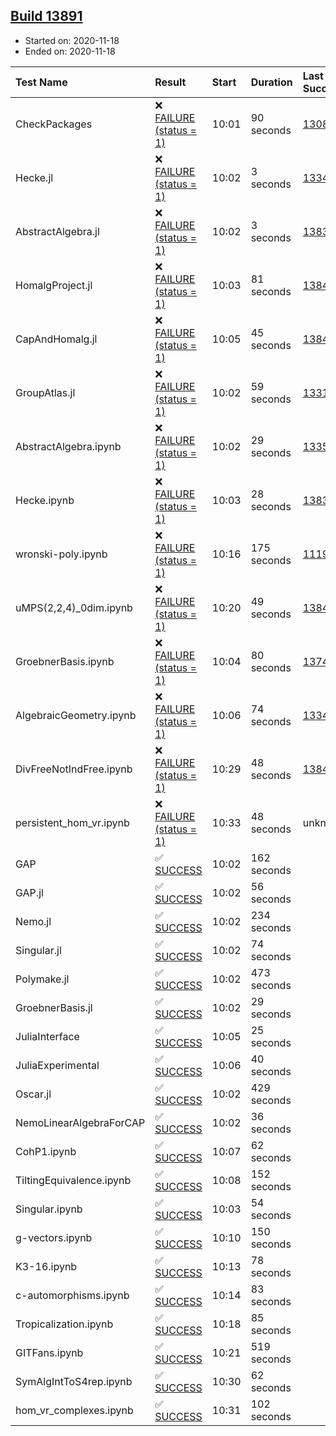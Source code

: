 ## [Build 13891](https://oscarci.mathematik.uni-kl.de/job/oscar/13891/)

* Started on: 2020-11-18
* Ended on: 2020-11-18

| Test Name    | Result | Start | Duration | Last Success | First Failure |
|:-------------|:-------|:------|:---------|:-------------|:--------------|
| CheckPackages | ❌ [FAILURE (status = 1)](https://oscarci.mathematik.uni-kl.de/job/oscar/13891/artifact/logs/build-13891/CheckPackages.log) | 10:01 | 90 seconds | [13085](https://oscarci.mathematik.uni-kl.de/job/oscar/13085/) | [13086](https://oscarci.mathematik.uni-kl.de/job/oscar/13086/) |
| Hecke.jl | ❌ [FAILURE (status = 1)](https://oscarci.mathematik.uni-kl.de/job/oscar/13891/artifact/logs/build-13891/Hecke.jl.log) | 10:02 | 3 seconds | [13341](https://oscarci.mathematik.uni-kl.de/job/oscar/13341/) | [13342](https://oscarci.mathematik.uni-kl.de/job/oscar/13342/) |
| AbstractAlgebra.jl | ❌ [FAILURE (status = 1)](https://oscarci.mathematik.uni-kl.de/job/oscar/13891/artifact/logs/build-13891/AbstractAlgebra.jl.log) | 10:02 | 3 seconds | [13837](https://oscarci.mathematik.uni-kl.de/job/oscar/13837/) | [13838](https://oscarci.mathematik.uni-kl.de/job/oscar/13838/) |
| HomalgProject.jl | ❌ [FAILURE (status = 1)](https://oscarci.mathematik.uni-kl.de/job/oscar/13891/artifact/logs/build-13891/HomalgProject.jl.log) | 10:03 | 81 seconds | [13845](https://oscarci.mathematik.uni-kl.de/job/oscar/13845/) | [13846](https://oscarci.mathematik.uni-kl.de/job/oscar/13846/) |
| CapAndHomalg.jl | ❌ [FAILURE (status = 1)](https://oscarci.mathematik.uni-kl.de/job/oscar/13891/artifact/logs/build-13891/CapAndHomalg.jl.log) | 10:05 | 45 seconds | [13845](https://oscarci.mathematik.uni-kl.de/job/oscar/13845/) | [13846](https://oscarci.mathematik.uni-kl.de/job/oscar/13846/) |
| GroupAtlas.jl | ❌ [FAILURE (status = 1)](https://oscarci.mathematik.uni-kl.de/job/oscar/13891/artifact/logs/build-13891/GroupAtlas.jl.log) | 10:02 | 59 seconds | [13311](https://oscarci.mathematik.uni-kl.de/job/oscar/13311/) | [13312](https://oscarci.mathematik.uni-kl.de/job/oscar/13312/) |
| AbstractAlgebra.ipynb | ❌ [FAILURE (status = 1)](https://oscarci.mathematik.uni-kl.de/job/oscar/13891/artifact/logs/build-13891/AbstractAlgebra.ipynb.log) | 10:02 | 29 seconds | [13355](https://oscarci.mathematik.uni-kl.de/job/oscar/13355/) | [13356](https://oscarci.mathematik.uni-kl.de/job/oscar/13356/) |
| Hecke.ipynb | ❌ [FAILURE (status = 1)](https://oscarci.mathematik.uni-kl.de/job/oscar/13891/artifact/logs/build-13891/Hecke.ipynb.log) | 10:03 | 28 seconds | [13837](https://oscarci.mathematik.uni-kl.de/job/oscar/13837/) | [13838](https://oscarci.mathematik.uni-kl.de/job/oscar/13838/) |
| wronski-poly.ipynb | ❌ [FAILURE (status = 1)](https://oscarci.mathematik.uni-kl.de/job/oscar/13891/artifact/logs/build-13891/wronski-poly.ipynb.log) | 10:16 | 175 seconds | [11192](https://oscarci.mathematik.uni-kl.de/job/oscar/11192/) | [11193](https://oscarci.mathematik.uni-kl.de/job/oscar/11193/) |
| uMPS(2,2,4)_0dim.ipynb | ❌ [FAILURE (status = 1)](https://oscarci.mathematik.uni-kl.de/job/oscar/13891/artifact/logs/build-13891/uMPS-2-2-4-_0dim.ipynb.log) | 10:20 | 49 seconds | [13841](https://oscarci.mathematik.uni-kl.de/job/oscar/13841/) | [13842](https://oscarci.mathematik.uni-kl.de/job/oscar/13842/) |
| GroebnerBasis.ipynb | ❌ [FAILURE (status = 1)](https://oscarci.mathematik.uni-kl.de/job/oscar/13891/artifact/logs/build-13891/GroebnerBasis.ipynb.log) | 10:04 | 80 seconds | [13748](https://oscarci.mathematik.uni-kl.de/job/oscar/13748/) | [13749](https://oscarci.mathematik.uni-kl.de/job/oscar/13749/) |
| AlgebraicGeometry.ipynb | ❌ [FAILURE (status = 1)](https://oscarci.mathematik.uni-kl.de/job/oscar/13891/artifact/logs/build-13891/AlgebraicGeometry.ipynb.log) | 10:06 | 74 seconds | [13341](https://oscarci.mathematik.uni-kl.de/job/oscar/13341/) | [13342](https://oscarci.mathematik.uni-kl.de/job/oscar/13342/) |
| DivFreeNotIndFree.ipynb | ❌ [FAILURE (status = 1)](https://oscarci.mathematik.uni-kl.de/job/oscar/13891/artifact/logs/build-13891/DivFreeNotIndFree.ipynb.log) | 10:29 | 48 seconds | [13845](https://oscarci.mathematik.uni-kl.de/job/oscar/13845/) | [13846](https://oscarci.mathematik.uni-kl.de/job/oscar/13846/) |
| persistent_hom_vr.ipynb | ❌ [FAILURE (status = 1)](https://oscarci.mathematik.uni-kl.de/job/oscar/13891/artifact/logs/build-13891/persistent_hom_vr.ipynb.log) | 10:33 | 48 seconds | unknown | unknown |
| GAP | ✅ [SUCCESS](https://oscarci.mathematik.uni-kl.de/job/oscar/13891/artifact/logs/build-13891/GAP.log) | 10:02 | 162 seconds |  |  |
| GAP.jl | ✅ [SUCCESS](https://oscarci.mathematik.uni-kl.de/job/oscar/13891/artifact/logs/build-13891/GAP.jl.log) | 10:02 | 56 seconds |  |  |
| Nemo.jl | ✅ [SUCCESS](https://oscarci.mathematik.uni-kl.de/job/oscar/13891/artifact/logs/build-13891/Nemo.jl.log) | 10:02 | 234 seconds |  |  |
| Singular.jl | ✅ [SUCCESS](https://oscarci.mathematik.uni-kl.de/job/oscar/13891/artifact/logs/build-13891/Singular.jl.log) | 10:02 | 74 seconds |  |  |
| Polymake.jl | ✅ [SUCCESS](https://oscarci.mathematik.uni-kl.de/job/oscar/13891/artifact/logs/build-13891/Polymake.jl.log) | 10:02 | 473 seconds |  |  |
| GroebnerBasis.jl | ✅ [SUCCESS](https://oscarci.mathematik.uni-kl.de/job/oscar/13891/artifact/logs/build-13891/GroebnerBasis.jl.log) | 10:02 | 29 seconds |  |  |
| JuliaInterface | ✅ [SUCCESS](https://oscarci.mathematik.uni-kl.de/job/oscar/13891/artifact/logs/build-13891/JuliaInterface.log) | 10:05 | 25 seconds |  |  |
| JuliaExperimental | ✅ [SUCCESS](https://oscarci.mathematik.uni-kl.de/job/oscar/13891/artifact/logs/build-13891/JuliaExperimental.log) | 10:06 | 40 seconds |  |  |
| Oscar.jl | ✅ [SUCCESS](https://oscarci.mathematik.uni-kl.de/job/oscar/13891/artifact/logs/build-13891/Oscar.jl.log) | 10:02 | 429 seconds |  |  |
| NemoLinearAlgebraForCAP | ✅ [SUCCESS](https://oscarci.mathematik.uni-kl.de/job/oscar/13891/artifact/logs/build-13891/NemoLinearAlgebraForCAP.log) | 10:02 | 36 seconds |  |  |
| CohP1.ipynb | ✅ [SUCCESS](https://oscarci.mathematik.uni-kl.de/job/oscar/13891/artifact/logs/build-13891/CohP1.ipynb.log) | 10:07 | 62 seconds |  |  |
| TiltingEquivalence.ipynb | ✅ [SUCCESS](https://oscarci.mathematik.uni-kl.de/job/oscar/13891/artifact/logs/build-13891/TiltingEquivalence.ipynb.log) | 10:08 | 152 seconds |  |  |
| Singular.ipynb | ✅ [SUCCESS](https://oscarci.mathematik.uni-kl.de/job/oscar/13891/artifact/logs/build-13891/Singular.ipynb.log) | 10:03 | 54 seconds |  |  |
| g-vectors.ipynb | ✅ [SUCCESS](https://oscarci.mathematik.uni-kl.de/job/oscar/13891/artifact/logs/build-13891/g-vectors.ipynb.log) | 10:10 | 150 seconds |  |  |
| K3-16.ipynb | ✅ [SUCCESS](https://oscarci.mathematik.uni-kl.de/job/oscar/13891/artifact/logs/build-13891/K3-16.ipynb.log) | 10:13 | 78 seconds |  |  |
| c-automorphisms.ipynb | ✅ [SUCCESS](https://oscarci.mathematik.uni-kl.de/job/oscar/13891/artifact/logs/build-13891/c-automorphisms.ipynb.log) | 10:14 | 83 seconds |  |  |
| Tropicalization.ipynb | ✅ [SUCCESS](https://oscarci.mathematik.uni-kl.de/job/oscar/13891/artifact/logs/build-13891/Tropicalization.ipynb.log) | 10:18 | 85 seconds |  |  |
| GITFans.ipynb | ✅ [SUCCESS](https://oscarci.mathematik.uni-kl.de/job/oscar/13891/artifact/logs/build-13891/GITFans.ipynb.log) | 10:21 | 519 seconds |  |  |
| SymAlgIntToS4rep.ipynb | ✅ [SUCCESS](https://oscarci.mathematik.uni-kl.de/job/oscar/13891/artifact/logs/build-13891/SymAlgIntToS4rep.ipynb.log) | 10:30 | 62 seconds |  |  |
| hom_vr_complexes.ipynb | ✅ [SUCCESS](https://oscarci.mathematik.uni-kl.de/job/oscar/13891/artifact/logs/build-13891/hom_vr_complexes.ipynb.log) | 10:31 | 102 seconds |  |  |
